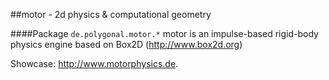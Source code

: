 ##motor - 2d physics &amp; computational geometry

####Package `de.polygonal.motor.*`
motor is an impulse-based rigid-body physics engine based on Box2D (http://www.box2d.org)

Showcase: http://www.motorphysics.de.